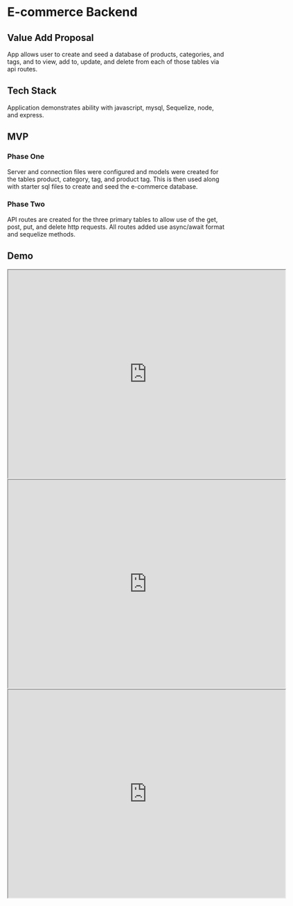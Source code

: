 # E-commerce Backend


## Value Add Proposal

App allows user to create and seed a database of products, categories, and tags, and to view, add to, update, and delete from each of those tables via api routes.


## Tech Stack

Application demonstrates ability with javascript, mysql, Sequelize, node, and express.


## MVP

### Phase One

Server and connection files were configured and models were created for the tables product, category, tag, and product tag. This is then used along with starter sql files to create and seed the e-commerce database.


### Phase Two

API routes are created for the three primary tables to allow use of the get, post, put, and delete http requests. All routes added use async/await format and sequelize methods.


## Demo

<iframe src="https://drive.google.com/file/d/1DOSmcNRe9H_5-6hZKPqPzLGY3JCKQi0z/preview" width="640" height="480"></iframe>

<iframe src="https://drive.google.com/file/d/1lIqIic4Z8hWZNsYQVm8ZU9vSIutyUF3b/preview" width="640" height="480"></iframe>

<iframe src="https://drive.google.com/file/d/17MU0kTznl5IjBSv8W9ktNTknCtFGIlcx/preview" width="640" height="480"></iframe>



